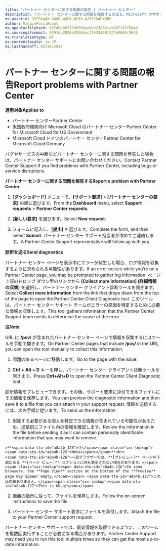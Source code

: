 ```yaml
---
title: "パートナー センターに関する問題の報告 | パートナー センター"
description: "パートナー センターに関する問題を報告する方法と、Microsoft のサポート チーム向けの診断情報を収集する方法について説明します。"
ms.assetid: 33FB8449-0A8B-48B4-8CB3-A297104F40B0
author: MaggiePucciEvans
ms.openlocfilehash: d7f6bc00f7936560acbe92386e1cb587107f584d
ms.sourcegitcommit: 9701da2050a391b6ac2f6301691127e9665c9635
ms.translationtype: HT
ms.contentlocale: ja-JP
ms.lasthandoff: 05/26/2017
---
```

# <a name="report-problems-with-partner-center"></a><span data-ttu-id="a8a4b-103">パートナー センターに関する問題の報告</span><span class="sxs-lookup"><span data-stu-id="a8a4b-103">Report problems with Partner Center</span></span>

**<span data-ttu-id="a8a4b-104">適用対象</span><span class="sxs-lookup"><span data-stu-id="a8a4b-104">Applies to</span></span>**

-  <span data-ttu-id="a8a4b-105">パートナー センター</span><span class="sxs-lookup"><span data-stu-id="a8a4b-105">Partner Center</span></span>
-  <span data-ttu-id="a8a4b-106">米国政府機関向け Microsoft Cloud のパートナー センター</span><span class="sxs-lookup"><span data-stu-id="a8a4b-106">Partner Center for Microsoft Cloud for US Government</span></span>
-  <span data-ttu-id="a8a4b-107">Microsoft Cloud ドイツのパートナー センター</span><span class="sxs-lookup"><span data-stu-id="a8a4b-107">Partner Center for Microsoft Cloud Germany</span></span>

<span data-ttu-id="a8a4b-108">バグやサービスの中断などパートナー センターに関する問題を発見した場合は、パートナー センター サポートにお問い合わせください。</span><span class="sxs-lookup"><span data-stu-id="a8a4b-108">Contact Partner Center Support if you find problems with Partner Center, including bugs or service disruptions.</span></span>

**<span data-ttu-id="a8a4b-109">パートナー センターに関する問題を報告する</span><span class="sxs-lookup"><span data-stu-id="a8a4b-109">Report a problem with Partner Center</span></span>**

1.  <span data-ttu-id="a8a4b-110">**[ダッシュボード]** メニューで、**[サポート要求]** &gt; **[パートナー センターの要求]** の順に選びます。</span><span class="sxs-lookup"><span data-stu-id="a8a4b-110">From the **Dashboard** menu, select **Support requests** &gt; **Partner Center requests**.</span></span>

2.  <span data-ttu-id="a8a4b-111">**[新しい要求]** を選びます。</span><span class="sxs-lookup"><span data-stu-id="a8a4b-111">Select **New request**.</span></span>

3.  <span data-ttu-id="a8a4b-112">フォームに記入し、**[提出]** を選びます。</span><span class="sxs-lookup"><span data-stu-id="a8a4b-112">Complete the form, and then select **Submit**.</span></span> <span data-ttu-id="a8a4b-113">パートナー センター サポート担当者が改めてご連絡します。</span><span class="sxs-lookup"><span data-stu-id="a8a4b-113">A Partner Center Support representative will follow up with you.</span></span>

**<span data-ttu-id="a8a4b-114">診断を送る</span><span class="sxs-lookup"><span data-stu-id="a8a4b-114">Send diagnostics</span></span>**

<span data-ttu-id="a8a4b-115">パートナー センター ページを表示中にエラーが発生した場合、ログ情報を収集するように求められる可能性があります。</span><span class="sxs-lookup"><span data-stu-id="a8a4b-115">If an error occurs while you’re on a Partner Center page, you may be prompted to gather log information.</span></span> <span data-ttu-id="a8a4b-116">ページ上部のドロップ ダウン型のリンクから **[Collect more information]&nbsp;(詳細情報の収集)** を選択し、パートナー センター クライアント診断ツールを開きます。</span><span class="sxs-lookup"><span data-stu-id="a8a4b-116">Select **Collect more information** from the link that drops down from the top of the page to open the Partner Center Client Diagnostic tool.</span></span> <span data-ttu-id="a8a4b-117">このツールは、パートナー センター サポート チームがエラーの原因を特定するために必要な情報を収集します。</span><span class="sxs-lookup"><span data-stu-id="a8a4b-117">This tool gathers information that the Partner Center Support team needs to determine the cause of the error.</span></span> 

**<span data-ttu-id="a8a4b-118">注</span><span class="sxs-lookup"><span data-stu-id="a8a4b-118">Note</span></span>**

<span data-ttu-id="a8a4b-119">URL に **/pcv/** が含まれたパートナー センター ページで情報を収集するにはツールを手動で開きます。</span><span class="sxs-lookup"><span data-stu-id="a8a4b-119">On Partner Center pages that include **/pcv/** in the URL, you can open the tool manually to collect this information.</span></span>

1.    <span data-ttu-id="a8a4b-120">問題のあるページに移動します。</span><span class="sxs-lookup"><span data-stu-id="a8a4b-120">Go to the page with the issue.</span></span>

2.    <span data-ttu-id="a8a4b-121">**Ctrl + Alt + D** キーを押し、パートナー センター クライアント診断ツールを開きます。</span><span class="sxs-lookup"><span data-stu-id="a8a4b-121">Press **Ctrl+Alt+D** to open the Partner Center Client Diagnostic tool.</span></span>

<span data-ttu-id="a8a4b-122">診断情報をプレビューできます。その後、サポート要求に添付できるファイルにその情報を保存します。</span><span class="sxs-lookup"><span data-stu-id="a8a4b-122">You can preview the diagnostic information and then save it to a file that you can attach in your support request.</span></span> <span data-ttu-id="a8a4b-123">情報を送信するには、次の手順に従います。</span><span class="sxs-lookup"><span data-stu-id="a8a4b-123">To send us the information:</span></span>

1.    <span data-ttu-id="a8a4b-124">削除する必要がある個人を特定できる情報が含まれている可能性があるため、送信前にファイル内の情報を確認します。</span><span class="sxs-lookup"><span data-stu-id="a8a4b-124">Review the information in the file before sending it as it can contain personally identifiable information that you may want to remove.</span></span> 

    >**<span data-ttu-id="a8a4b-125">注</span><span class="sxs-lookup"><span data-stu-id="a8a4b-125">Note</span></span>**<br>
    <span data-ttu-id="a8a4b-126">一部ブラウザーでは、**[プレビュー]** ページの下部にある **[ページ ビュー]** セクションに何も表示されない場合があります。</span><span class="sxs-lookup"><span data-stu-id="a8a4b-126">In some browsers, the **Page View** section at the bottom of the **Preview** page may appear empty.</span></span> <span data-ttu-id="a8a4b-127">これは問題ありません。</span><span class="sxs-lookup"><span data-stu-id="a8a4b-127">This is OK.</span></span>

2.    <span data-ttu-id="a8a4b-128">画面の指示に従って、ファイルを保存します。</span><span class="sxs-lookup"><span data-stu-id="a8a4b-128">Follow the on-screen instructions to save the file.</span></span>

3.    <span data-ttu-id="a8a4b-129">パートナー センター サポート要求にファイルを添付します。</span><span class="sxs-lookup"><span data-stu-id="a8a4b-129">Attach the file to your Partner Center support request.</span></span>

<span data-ttu-id="a8a4b-130">パートナー センター サポートでは、最新情報を取得できるように、このツールを複数回実行することが必要になる場合があります。</span><span class="sxs-lookup"><span data-stu-id="a8a4b-130">Partner Center Support may need you to run this tool multiple times so they can get the most up-to-date information.</span></span>

